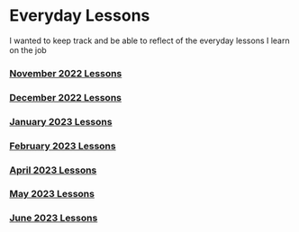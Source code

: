 # Everyday Lessons

I wanted to keep track and be able to reflect of the everyday lessons I learn on the job

### [November 2022 Lessons](./november-2022.md)

### [December 2022 Lessons](./december-2022.md)

### [January 2023 Lessons](./twentythree//january-2023.md)

### [February 2023 Lessons](./twentythree//february-2023.md)

### [April 2023 Lessons](./twentythree//april-2023.md)

### [May 2023 Lessons](./twentythree//may-2023.md)

### [June 2023 Lessons](./twentythree//june-2023.md)
